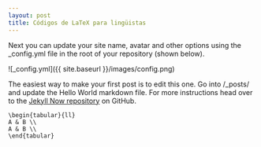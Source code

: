 ```yaml
---
layout: post
title: Códigos de LaTeX para lingüistas
---
```


Next you can update your site name, avatar and other options using the _config.yml file in the root of your repository (shown below).

![_config.yml]({{ site.baseurl }}/images/config.png)

The easiest way to make your first post is to edit this one. Go into /_posts/ and update the Hello World markdown file. For more instructions head over to the [Jekyll Now repository](https://github.com/barryclark/jekyll-now) on GitHub.


```{=latex}
\begin{tabular}{ll}
A & B \\
A & B \\
\end{tabular}
```
